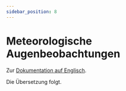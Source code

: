 ```yaml
---
sidebar_position: 8
---
```


# Meteorologische Augenbeobachtungen

Zur [Dokumentation auf Englisch](https://opendatadocs.meteoswiss.ch/a-data-groundbased/a8-meteorological-visual-observations).

Die Übersetzung folgt.
